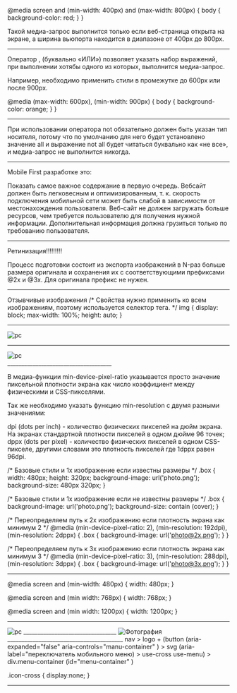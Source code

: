 @media screen and (min-width: 400px) and (max-width: 800px) {
  body {
    background-color: red;
  }
}

Такой медиа-запрос выполнится только если веб-страница открыта на экране, а ширина вьюпорта находится в диапазоне от 400px до 800px.

____________________
Оператор , (буквально «ИЛИ») позволяет указать набор выражений, при выполнении хотябы одного из которых, выполнится медиа-запрос.

Например, необходимо применить стили в промежутке до 600px или после 900px.

@media (max-width: 600px), (min-width: 900px) {
  body {
    background-color: orange;
  }
}
___________________________

При использовании оператора not обязательно должен быть указан тип носителя, потому что по умолчанию для него будет установлено значение all и выражение not all будет читаться буквально как «не все», и медиа-запрос не выполнится никогда.
_____________________

Mobile First разработке это:

Показать самое важное содержание в первую очередь.
Вебсайт должен быть легковесным и оптимизированным, т. к. скорость подключения мобильной сети может быть слабой в зависимости от местонахождения пользователя.
Веб-сайт не должен загружать больше ресурсов, чем требуется пользователю для получения нужной информации.
Дополнительная информация должна грузиться только по требованию пользователя.

______________________
Ретинизация!!!!!!!!!

Процесс подготовки состоит из экспорта изображений в N-раз больше размера оригинала и сохранения их с соответствующими префиксами @2x и @3x. Для оригинала префикс не нужен.

<!-- Экспорт растровой графики
После чего достаточно задать нужный размер тегу <img> в HTML или CSS коде.
Например, чтобы показать фотографию 200x300 CSS-пикселей на экране с плотностью 2, необходимо подготовить её вариант в размере 400x600 растровых пикселей. Для экрана с плотностью 3 это изображение должно быть 600x900 растровых пикселей.
Процесс подготовки состоит из экспорта изображений в N-раз больше размера оригинала и сохранения их с соответствующими префиксами @2x и @3x. Для оригинала префикс не нужен.
После чего достаточно задать нужный размер тегу <img> в HTML или CSS коде.

<img src="icon.png" width="200" height="300" />
<img src="icon@2x.png" width="200" height="300" />
<img src="icon@3x.png" width="200" height="300" /> -->
_______________________

Отзывчивые изображения
/* Свойства нужно применить ко всем изображениям,
   поэтому используется селектор тега. */
img {
  display: block;
  max-width: 100%;
  height: auto;
}
___________________________
<!-- Дескриптор х используется для фиксированного размера холста, для адаптивной вёрстки -->
   <img 
      srcset="./img.jpg 1x, ./img@2x.jpg 2x"
      src="./img.jpg" alt="pc"
      width="320"> <!-- фиксированный размер холста -->      

        
___________________________________________________
<!-- Дескриптор w используется для  не фиксированного размера холста, для отзывчивой вёрстки -->

 <div class="thumb">
      <img
        srcset="./img.jpg 354w, ./img@2x.jpg 708w, ./img@3x.jpg 1062w"
        src="./img.jpg"
        alt="pc"
       sizes="(min-width: 800px) 33vw, (min-width: 500px) 50vw, 100vw"/>     <!--указываем размер холста на котором будет картинка в порядке убывания, т к браузер берет первое подходящее и не проверяет дальше.  -->
    </div>
_____________________________________

<!-- для фоновых изображений -->

В медиа-функции min-device-pixel-ratio указывается просто значение пиксельной плотности экрана как число коэффициент между физическими и CSS-пикселями.

Так же необходимо указать функцию min-resolution с двумя разными значениями:

dpi (dots per inch) - количество физических пикселей на дюйм экрана. На экранах стандартной плотности пикселей в одном дюйме 96 точек;
dppx (dots per pixel) - количество физических пикселей в одном CSS-пикселе, другими словами это плотность пикселей где 1dppx равен 96dpi.


  /* Базовые стили и 1x изображение если известны размеры */
.box {
  width: 480px;
  height: 320px;
  background-image: url('photo.png');
  background-size: 480px 320px;
}

  /* Базовые стили и 1x изображение если не известны размеры */
.box {  
  background-image: url('photo.png');
  background-size: contain (cover);
}

/* Переопределяем путь к 2x изображению
   если плотность экрана как минимум 2 */
@media (min-device-pixel-ratio: 2),
  (min-resolution: 192dpi),
  (min-resolution: 2dppx) {
  .box {
    background-image: url('photo@2x.png');
  }
}

/* Переопределяем путь к 3x изображению
   если плотность экрана как минимум 3 */
@media (min-device-pixel-ratio: 3),
  (min-resolution: 288dpi),
  (min-resolution: 3dppx) {
  .box {
    background-image: url('photo@3x.png');
  }
}

<!-- если фоновое изображение разно для разных устройств то @media (min-width: tablet/desktop) { тут все плотности экранов x1, x2.x3} -->
_____________________________
  <!--гибридная вёрстка - на мобильнике отзывчивая (так как разные экраны мобильных), а потом адаптивная. Тянись как хочешь, но когда вьюпорт от 480 пикселей - то останься шириной 480 пикселей.-->
  @media screen and (min-width: 480px) {
    width: 480px;
  }

  @media screen and (min width: 768px) {
    width: 768px;
  }
  
  @media screen and (min width: 1200px) {
    width: 1200px;
  }
  _________________________________________

<!-- Следующий пример определяет элемент <picture>, который позволит браузерам загрузить photo.webp, при этом предоставляется альтернатива photo.jpg для браузеров которые еще не поддерживают webp. -->

<picture>
  <source srcset="photo.webp 1x, photo@2x.webp 2x" type="image/webp" />
  <source srcset="photo.jpg 1x, photo@2x.jpg 2x" type="image/jpeg" />
  <img
        srcset="./img.jpg 354w, ./img@2x.jpg 708w, ./img@3x.jpg 1062w"
        src="./img.jpg"
        alt="pc"
       sizes="(min-width: 800px) 33vw, (min-width: 500px) 50vw, 100vw"/>
</picture>
_________________________________
 <!-- Кадрирование (art direction) -->

 <!-- Для экранов шире 600px будет загружен photo-wide.jpg -->
<picture>
  <source srcset="photo-wide.jpg" media="(min-width: 600px)" />
  <img src="photo.jpg" alt="Фотография" />
</picture>
  _________________________________________
  <!-- aria для читалок -->
 nav > logo + (button (aria-expanded="false" <!-- меню закрыто (тоесть не открыто) --> aria-controls="manu-container" <!-- меню связано по id-->)  > svg (aria-label="переключатель мобильного меню) > use-cross use-menu) 
     > div.menu-container (id="menu-container" <!-- меню связано по id-->) 

 .icon-cross { display:none; }

 ____________________________________



 

